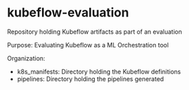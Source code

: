 # kubeflow-evaluation
Repository holding Kubeflow artifacts as part of an evaluation

Purpose: Evaluating Kubeflow as a ML Orchestration tool

Organization: 
- k8s_manifests: Directory holding the Kubeflow definitions 
- pipelines: Directory holding the pipelines generated
